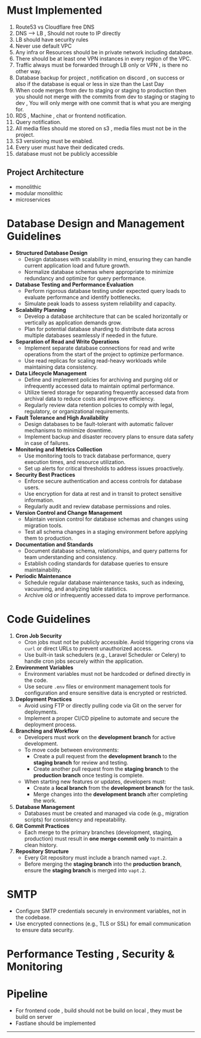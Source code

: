 # Must Implemented

1. Route53 vs Cloudflare free DNS
2. DNS --> LB , Should not route to IP directly 
3. LB should have security rules
4. Never use default VPC
5. Any infra or Resources should be in private network including database.
6. There should be at least one VPN instances in every region of the VPC.
7. Traffic always must be forwarded through LB only or VPN , is there no other way.
8. Database backup for project , notification on discord , on success or also if the database is equal or less in size than the Last Day
9. When code merges from dev to staging or staging to production then you should not merge with the commits from dev to staging or staging to dev , You will only merge with one commit that is what you are merging for.
10. RDS , Machine , chat or frontend notification. 
11. Query notification.
12. All media files should me stored on s3 , media files must not be in the project.
13. S3 versioning must be enabled.
14. Every user must have their dedicated creds.
15. database must not be publicly accessible

## Project Architecture 
- monolithic
- modular monolithic
- microservices

# Database Design and Management Guidelines
- **Structured Database Design**
    - Design databases with scalability in mind, ensuring they can handle current application load and future growth.
    - Normalize database schemas where appropriate to minimize redundancy and optimize for query performance.
- **Database Testing and Performance Evaluation**
    - Perform rigorous database testing under expected query loads to evaluate performance and identify bottlenecks.
    - Simulate peak loads to assess system reliability and capacity.
- **Scalability Planning**
    - Develop a database architecture that can be scaled horizontally or vertically as application demands grow.
    - Plan for potential database sharding to distribute data across multiple databases seamlessly if needed in the future.
- **Separation of Read and Write Operations**
    - Implement separate database connections for read and write operations from the start of the project to optimize performance.
    - Use read replicas for scaling read-heavy workloads while maintaining data consistency.
- **Data Lifecycle Management**
    - Define and implement policies for archiving and purging old or infrequently accessed data to maintain optimal performance.
    - Utilize tiered storage for separating frequently accessed data from archival data to reduce costs and improve efficiency.
    - Regularly review data retention policies to comply with legal, regulatory, or organizational requirements.
- **Fault Tolerance and High Availability**
    - Design databases to be fault-tolerant with automatic failover mechanisms to minimize downtime.
    - Implement backup and disaster recovery plans to ensure data safety in case of failures.
- **Monitoring and Metrics Collection**
    - Use monitoring tools to track database performance, query execution times, and resource utilization.
    - Set up alerts for critical thresholds to address issues proactively.
- **Security Best Practices**
    - Enforce secure authentication and access controls for database users.
    - Use encryption for data at rest and in transit to protect sensitive information.
    - Regularly audit and review database permissions and roles.
- **Version Control and Change Management**
    - Maintain version control for database schemas and changes using migration tools.
    - Test all schema changes in a staging environment before applying them to production.
- **Documentation and Standards**
    - Document database schema, relationships, and query patterns for team understanding and consistency.
    - Establish coding standards for database queries to ensure maintainability.
- **Periodic Maintenance**
    - Schedule regular database maintenance tasks, such as indexing, vacuuming, and analyzing table statistics.
    - Archive old or infrequently accessed data to improve performance.

# Code Guidelines
1. **Cron Job Security**
    - Cron jobs must not be publicly accessible. Avoid triggering crons via `curl` or direct URLs to prevent unauthorized access.
    - Use built-in task schedulers (e.g., Laravel Scheduler or Celery) to handle cron jobs securely within the application.
2. **Environment Variables**
    - Environment variables must not be hardcoded or defined directly in the code.
    - Use secure `.env` files or environment management tools for configuration and ensure sensitive data is encrypted or restricted.
3. **Deployment Practices**
    - Avoid using FTP or directly pulling code via Git on the server for deployments.
    - Implement a proper CI/CD pipeline to automate and secure the deployment process.
4. **Branching and Workflow**
    - Developers must work on the **development branch** for active development.
    - To move code between environments:
        - Create a pull request from the **development branch** to the **staging branch** for review and testing.
        - Create another pull request from the **staging branch** to the **production branch** once testing is complete.
    - When starting new features or updates, developers must:
        - Create a **local branch** from the **development branch** for the task.
        - Merge changes into the **development branch** after completing the work.
5. **Database Management**
    - Databases must be created and managed via code (e.g., migration scripts) for consistency and repeatability.
6. **Git Commit Practices**
    - Each merge to the primary branches (development, staging, production) must result in **one merge commit only** to maintain a clean history.
7. **Repository Structure**
    - Every Git repository must include a branch named `vapt.2`.
    - Before merging the **staging branch** into the **production branch**, ensure the **staging branch** is merged into `vapt.2`.
# SMTP
- Configure SMTP credentials securely in environment variables, not in the codebase.
- Use encrypted connections (e.g., TLS or SSL) for email communication to ensure data security.
# Performance Testing , Security & Monitoring


# Pipeline
- For frontend code , build should not be build on local , they must be build on server
- Fastlane should be implemented

---

